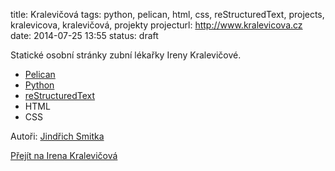 title: Kralevičová
tags: python, pelican, html, css, reStructuredText, projects, kralevicova, kralevičová, projekty
projecturl: http://www.kralevicova.cz
date: 2014-07-25 13:55
status: draft


Statické osobní stránky zubní lékařky Ireny Kralevičové.

* [Pelican](http://docs.getpelican.com)
* [Python](http://www.python.org/)
* [reStructuredText](http://docutils.sourceforge.net/rst.html)
* HTML
* CSS

Autoři: [Jindřich Smitka](http://www.smita.info)

[Přejít na Irena Kralevičová](http://www.kralevicova.cz)


